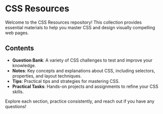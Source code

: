 # CSS Resources

Welcome to the CSS Resources repository! This collection provides essential materials to help you master CSS and design visually compelling web pages.

## Contents

- **Question Bank**: A variety of CSS challenges to test and improve your knowledge.
- **Notes**: Key concepts and explanations about CSS, including selectors, properties, and layout techniques.
- **Tips**: Practical tips and strategies for mastering CSS.
- **Practical Tasks**: Hands-on projects and assignments to refine your CSS skills.

Explore each section, practice consistently, and reach out if you have any questions!

